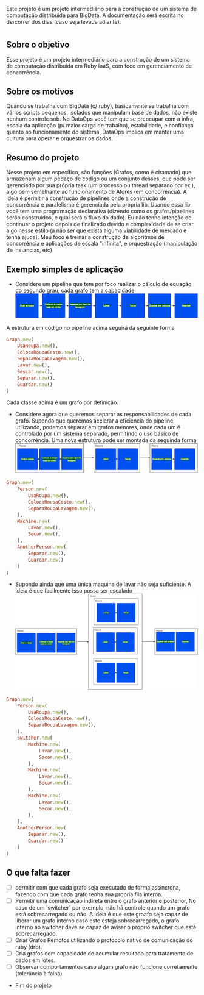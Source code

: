 Este projeto é um projeto intermediário para a construção de um sistema de computação distribuida para BigData. A documentação será escrita no dercorrer dos dias (caso seja levada adiante).

#
##



## Sobre o objetivo 
Esse projeto é um projeto intermediário para a construção de um sistema de computação distribuida em Ruby IaaS, com foco em gerenciamento de concorrência.

## Sobre os motivos
Quando se trabalha com BigData (c/ ruby), basicamente se trabalha com vários scripts pequenos, isolados que manipulam base de dados, não existe nenhum controle sob. No DataOps você tem que se preocupar com a infra, escala da aplicação (p/ maior carga de trabalho), estabilidade, e confiança quanto ao funcionamento do sistema, DataOps implica em manter uma cultura para operar e orquestrar os dados.

## Resumo do projeto
Nesse projeto em específico, são funções (Grafos, como é chamado) que armazenam algum pedaço de código ou um conjunto desses, que pode ser gerenciado por sua própria task (um processo ou thread separado por ex.), algo bem semelhante ao funcionamento de Atores (em concorrência). A ideia é permitir a construção de pipelines onde a construção de concorrência e paralelismo é gerenciada pela própria lib. Usando essa lib, você tem uma programação declarativa (dizendo como os grafos/pipelines serão construidos, e qual será o fluxo do dado). Eu não tenho intenção de continuar o projeto depois de finalizado devido a complexidade de se criar algo nesse estilo (a não ser que exista alguma viabilidade de mercado e tenha ajuda). Meu foco é treinar a construção de algoritmos de concorrência e aplicações de escala "infinita", e orquestração (manipulação de instancias, etc).

## Exemplo simples de aplicação
- Considere um pipeline que tem por foco realizar o cálculo de equação do segundo grau, cada grafo tem a capacidade
![image](img/pipbasic.png)

A estrutura em código no pipeline acima seguirá da seguinte forma
```ruby
Graph.new(
    UsaRoupa.new(),
    ColocaRoupaCesto.new(),
    SeparaRoupaLavagem.new(),
    Lavar.new(),
    Sescar.new(),
    Separar.new(),
    Guardar.new()
)
```
Cada classe acima é um grafo por definição.

- Considere agora que queremos separar as responsabilidades de cada grafo. Supondo que queremos acelerar a eficiencia do pipeline utilizando, podemos separar em grafos menores, onde cada um é controlado por um sistema separado, permitindo o uso básico de concorrência. Uma nova estrutura pode ser montada da seguinda forma
![image](img/pipe_grouped.png)
```ruby
Graph.new(
    Person.new(
        UsaRoupa.new(),
        ColocaRoupaCesto.new(),
        SeparaRoupaLavagem.new(),
    ),
    Machine.new(
        Lavar.new(),
        Secar.new(),    
    ),
    AnotherPerson.new(
        Separar.new(),
        Guardar.new()
    )
)
```

- Supondo ainda que uma única maquina de lavar não seja suficiente. A Ideia é que facilmente isso possa ser escalado 
![image](img/pipe_switched.png)
```ruby
Graph.new(
    Person.new(
        UsaRoupa.new(),
        ColocaRoupaCesto.new(),
        SeparaRoupaLavagem.new(),
    ),
    Switcher.new(
        Machine.new(
            Lavar.new(),
            Secar.new(),    
        ),
        Machine.new(
            Lavar.new(),
            Secar.new(),    
        ),
        Machine.new(
            Lavar.new(),
            Secar.new(),    
        ),
    ),
    AnotherPerson.new(
        Separar.new(),
        Guardar.new()
    )
)
```

## O que falta fazer
- [ ] permitir com que cada grafo seja executado de forma assíncrona, fazendo com que cada grafo tenha sua propria fila interna.
- [ ] Permitir uma comunicação indireta entre o grafo anterior e posterior, No caso de um 'switcher' por exemplo, não há controle quando um grafo está sobrecarregado ou não. A ideia é que este graafo seja capaz de liberar um grafo interno caso este esteja sobrecarregado, o grafo interno ao switcher deve se capaz de avisar o proprio switcher que está sobrecarregado.
- [ ] Criar Grafos Remotos utilizando o protocolo nativo de comunicação do ruby (drb).
- [ ] Cria grafos com capacidade de acumular resultado para tratamento de dados em lotes.
- [ ] Observar comportamentos caso algum grafo não funcione corretamente (tolerância à falha)
- Fim do projeto